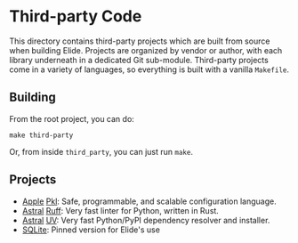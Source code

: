 
# Third-party Code

This directory contains third-party projects which are built from source when building Elide. Projects are organized by
vendor or author, with each library underneath in a dedicated Git sub-module. Third-party projects come in a variety of
languages, so everything is built with a vanilla `Makefile`.

## Building

From the root project, you can do:
```
make third-party
```

Or, from inside `third_party`, you can just run `make`.

## Projects

- [Apple][0] [Pkl][1]: Safe, programmable, and scalable configuration language.
- [Astral][2] [Ruff][3]: Very fast linter for Python, written in Rust.
- [Astral][2] [UV][4]: Very fast Python/PyPI dependency resolver and installer.
- [SQLite][11]: Pinned version for Elide's use

[0]: https://apple.com
[1]: https://github.com/apple/pkl
[2]: https://astral.sh
[3]: https://astral.sh/ruff
[4]: https://github.com/astral-sh/uv
[11]: https://sqlite.org

